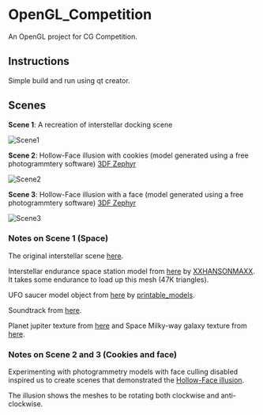 # OpenGL_Competition
An OpenGL project for CG Competition.

## Instructions
Simple build and run using qt creator.

## Scenes
**Scene 1**: A recreation of interstellar docking scene

![Scene1](https://github.com/YonaBMoreda/OpenGL_Competition/blob/master/Screenshots/interstellar-docking.png)

**Scene 2**: Hollow-Face illusion with cookies (model generated using a free photogrammtery software) [3DF Zephyr](https://www.3dflow.net/3df-zephyr-pro-3d-models-from-photos/)

![Scene2](https://github.com/YonaBMoreda/OpenGL_Competition/blob/master/Screenshots/Cookies.png)

**Scene 3**: Hollow-Face illusion with a face (model generated using a free photogrammtery software) [3DF Zephyr](https://www.3dflow.net/3df-zephyr-pro-3d-models-from-photos/)

![Scene3](https://github.com/YonaBMoreda/OpenGL_Competition/blob/master/Screenshots/hollow-face%20illusion.png)

### Notes on Scene 1 (Space)

The original interstellar scene [here](https://www.youtube.com/watch?v=c4tPQYNpW9k&t=24).

Interstellar endurance space station model from [here](https://www.thingiverse.com/thing:558470) by [XXHANSONMAXX](https://www.thingiverse.com/xxhansonmaxx/about). It takes some endurance to load up this mesh (47K triangles).

UFO saucer model object from [here](https://free3d.com/3d-model/ufo-saucer-v1--190141.html) by [printable_models](https://free3d.com/user/printable_models).

Soundtrack from [here](https://www.youtube.com/watch?v=m3zvVGJrTP8).

Planet jupiter texture from [here](http://planetpixelemporium.com/jupiter.html) and Space Milky-way galaxy texture from [here](https://www.solarsystemscope.com/textures/).

### Notes on Scene 2 and 3 (Cookies and face)
Experimenting with photogrammetry models with face culling disabled inspired us to create scenes that demonstrated the [Hollow-Face illusion](https://www.youtube.com/watch?v=BaofyuCXZ_0).

The illusion shows the meshes to be rotating both clockwise and anti-clockwise.
